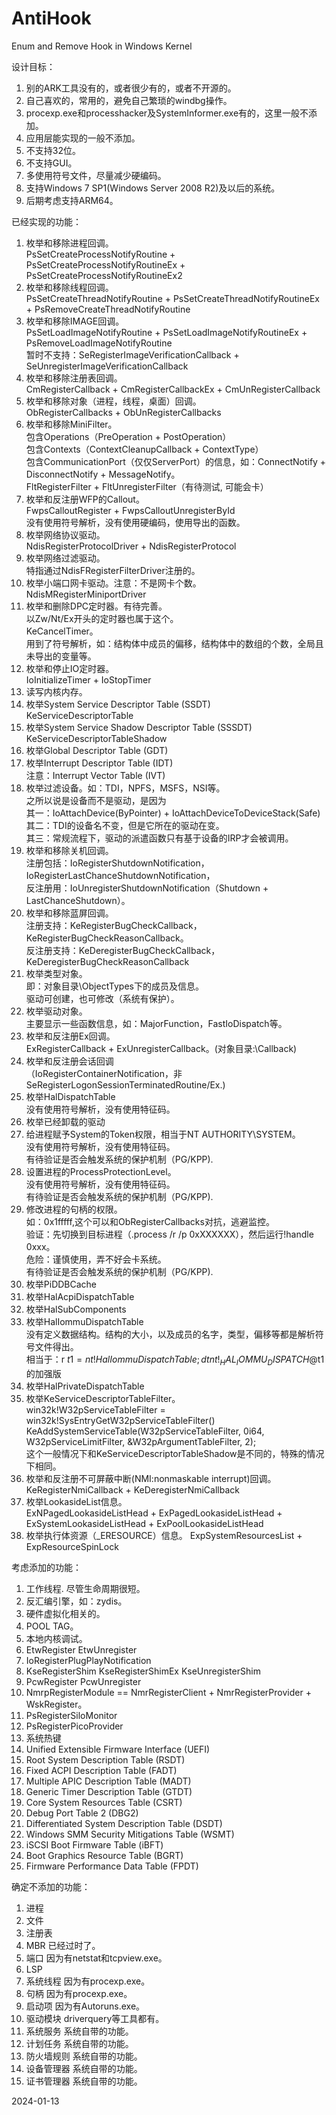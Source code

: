 # AntiHook
Enum and Remove Hook in Windows Kernel

设计目标：
1. 别的ARK工具没有的，或者很少有的，或者不开源的。
2. 自己喜欢的，常用的，避免自己繁琐的windbg操作。
3. procexp.exe和processhacker及SystemInformer.exe有的，这里一般不添加。
4. 应用层能实现的一般不添加。
5. 不支持32位。
6. 不支持GUI。
7. 多使用符号文件，尽量减少硬编码。
8. 支持Windows 7 SP1(Windows Server 2008 R2)及以后的系统。  
9. 后期考虑支持ARM64。  

已经实现的功能：  
1. 枚举和移除进程回调。  
   PsSetCreateProcessNotifyRoutine + PsSetCreateProcessNotifyRoutineEx + PsSetCreateProcessNotifyRoutineEx2  
2. 枚举和移除线程回调。  
   PsSetCreateThreadNotifyRoutine + PsSetCreateThreadNotifyRoutineEx + PsRemoveCreateThreadNotifyRoutine  
3. 枚举和移除IMAGE回调。  
   PsSetLoadImageNotifyRoutine + PsSetLoadImageNotifyRoutineEx + PsRemoveLoadImageNotifyRoutine  
   暂时不支持：SeRegisterImageVerificationCallback + SeUnregisterImageVerificationCallback  
4. 枚举和移除注册表回调。  
   CmRegisterCallback + CmRegisterCallbackEx + CmUnRegisterCallback
5. 枚举和移除对象（进程，线程，桌面）回调。  
   ObRegisterCallbacks + ObUnRegisterCallbacks  
6. 枚举和移除MiniFilter。  
   包含Operations（PreOperation + PostOperation）  
   包含Contexts（ContextCleanupCallback + ContextType）  
   包含CommunicationPort（仅仅ServerPort）的信息，如：ConnectNotify + DisconnectNotify + MessageNotify。  
   FltRegisterFilter + FltUnregisterFilter（有待测试, 可能会卡）  
7. 枚举和反注册WFP的Callout。  
   FwpsCalloutRegister + FwpsCalloutUnregisterById  
   没有使用符号解析，没有使用硬编码，使用导出的函数。  
8. 枚举网络协议驱动。  
   NdisRegisterProtocolDriver + NdisRegisterProtocol
9. 枚举网络过滤驱动。  
   特指通过NdisFRegisterFilterDriver注册的。
10. 枚举小端口网卡驱动。注意：不是网卡个数。  
    NdisMRegisterMiniportDriver  
11. 枚举和删除DPC定时器。有待完善。  
    以Zw/Nt/Ex开头的定时器也属于这个。  
    KeCancelTimer。  
    用到了符号解析，如：结构体中成员的偏移，结构体中的数组的个数，全局且未导出的变量等。  
12. 枚举和停止IO定时器。  
    IoInitializeTimer + IoStopTimer 
13. 读写内核内存。  
14. 枚举System Service Descriptor Table (SSDT)  
    KeServiceDescriptorTable  
15. 枚举System Service Shadow Descriptor Table (SSSDT)  
    KeServiceDescriptorTableShadow  
16. 枚举Global Descriptor Table (GDT)  
17. 枚举Interrupt Descriptor Table (IDT)  
    注意：Interrupt Vector Table (IVT)  
18. 枚举过滤设备。如：TDI，NPFS，MSFS，NSI等。  
    之所以说是设备而不是驱动，是因为  
    其一：IoAttachDevice(ByPointer) + IoAttachDeviceToDeviceStack(Safe)  
    其二：TDI的设备名不变，但是它所在的驱动在变。  
    其三：常规流程下，驱动的派遣函数只有基于设备的IRP才会被调用。  
19. 枚举和移除关机回调。  
    注册包括：IoRegisterShutdownNotification，IoRegisterLastChanceShutdownNotification，  
    反注册用：IoUnregisterShutdownNotification（Shutdown + LastChanceShutdown）。  
20. 枚举和移除蓝屏回调。  
    注册支持：KeRegisterBugCheckCallback， KeRegisterBugCheckReasonCallback。  
    反注册支持：KeDeregisterBugCheckCallback，KeDeregisterBugCheckReasonCallback  
21. 枚举类型对象。  
    即：对象目录\ObjectTypes下的成员及信息。  
    驱动可创建，也可修改（系统有保护）。  
22. 枚举驱动对象。  
    主要显示一些函数信息，如：MajorFunction，FastIoDispatch等。  
23. 枚举和反注册Ex回调。  
    ExRegisterCallback + ExUnregisterCallback。(对象目录:\Callback)  
24. 枚举和反注册会话回调  
   （IoRegisterContainerNotification，非SeRegisterLogonSessionTerminatedRoutine/Ex.)  
25. 枚举HalDispatchTable  
    没有使用符号解析，没有使用特征码。  
26. 枚举已经卸载的驱动
27. 给进程赋予System的Token权限，相当于NT AUTHORITY\SYSTEM。  
    没有使用符号解析，没有使用特征码。  
    有待验证是否会触发系统的保护机制（PG/KPP).  
28. 设置进程的ProcessProtectionLevel。  
    没有使用符号解析，没有使用特征码。  
    有待验证是否会触发系统的保护机制（PG/KPP).  
29. 修改进程的句柄的权限。  
    如：0x1fffff,这个可以和ObRegisterCallbacks对抗，逃避监控。  
    验证：先切换到目标进程（.process /r /p 0xXXXXXX），然后运行!handle 0xxx。  
    危险：谨慎使用，弄不好会卡系统。  
    有待验证是否会触发系统的保护机制（PG/KPP).  
30. 枚举PiDDBCache  
31. 枚举HalAcpiDispatchTable  
32. 枚举HalSubComponents  
33. 枚举HalIommuDispatchTable  
    没有定义数据结构。结构的大小，以及成员的名字，类型，偏移等都是解析符号文件得出。  
    相当于：r $t1 = nt!HalIommuDispatchTable;dt nt!_HAL_IOMMU_DISPATCH @$t1 的加强版  
34. 枚举HalPrivateDispatchTable
35. 枚举KeServiceDescriptorTableFilter。  
    win32k!W32pServiceTableFilter = win32k!SysEntryGetW32pServiceTableFilter()  
    KeAddSystemServiceTable(W32pServiceTableFilter, 0i64, W32pServiceLimitFilter, &W32pArgumentTableFilter, 2);  
    这个一般情况下和KeServiceDescriptorTableShadow是不同的，特殊的情况下相同。  
36. 枚举和反注册不可屏蔽中断(NMI:nonmaskable interrupt)回调。  
    KeRegisterNmiCallback + KeDeregisterNmiCallback  
37. 枚举LookasideList信息。  
    ExNPagedLookasideListHead + ExPagedLookasideListHead + ExSystemLookasideListHead + ExPoolLookasideListHead  
38. 枚举执行体资源（_ERESOURCE）信息。
    ExpSystemResourcesList + ExpResourceSpinLock

考虑添加的功能：
1. 工作线程.    尽管生命周期很短。
2. 反汇编引擎，如：zydis。
3. 硬件虚拟化相关的。
4. POOL TAG。
5. 本地内核调试。
6. EtwRegister EtwUnregister
7. IoRegisterPlugPlayNotification
8. KseRegisterShim KseRegisterShimEx KseUnregisterShim
9. PcwRegister PcwUnregister
10. NmrpRegisterModule == NmrRegisterClient + NmrRegisterProvider + WskRegister。
11. PsRegisterSiloMonitor
12. PsRegisterPicoProvider
13. 系统热键
14. Unified Extensible Firmware Interface (UEFI)
15. Root System Description Table (RSDT)
16. Fixed ACPI Description Table (FADT)
17. Multiple APIC Description Table (MADT)
18. Generic Timer Description Table (GTDT)
19. Core System Resources Table (CSRT)
20. Debug Port Table 2 (DBG2)
21. Differentiated System Description Table (DSDT)
22. Windows SMM Security Mitigations Table (WSMT)
23. iSCSI Boot Firmware Table (iBFT)
24. Boot Graphics Resource Table (BGRT)
25. Firmware Performance Data Table (FPDT)

确定不添加的功能：
1. 进程
2. 文件
3. 注册表
4. MBR      已经过时了。
5. 端口     因为有netstat和tcpview.exe。
6. LSP
7. 系统线程     因为有procexp.exe。
8. 句柄         因为有procexp.exe。
9. 启动项       因为有Autoruns.exe。
10. 驱动模块    driverquery等工具都有。
11. 系统服务    系统自带的功能。
12. 计划任务    系统自带的功能。
13. 防火墙规则  系统自带的功能。
14. 设备管理器  系统自带的功能。
15. 证书管理器  系统自带的功能。

2024-01-13
